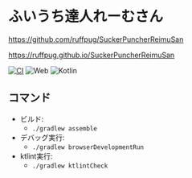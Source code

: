 # ふいうち達人れーむさん

https://github.com/ruffpug/SuckerPuncherReimuSan

https://ruffpug.github.io/SuckerPuncherReimuSan

[![CI](https://github.com/ruffpug/SuckerPuncherReimuSan/actions/workflows/CI.yml/badge.svg?branch=master)](https://github.com/ruffpug/SuckerPuncherReimuSan/actions/workflows/CI.yml)
![Web](https://img.shields.io/static/v1?label=platform&message=Web&color=green)
![Kotlin](https://img.shields.io/static/v1?label=language&message=Kotlin&color=orange)

## コマンド

* ビルド:
  * `./gradlew assemble`
* デバッグ実行:
  * `./gradlew browserDevelopmentRun`
* ktlint実行:
  * `./gradlew ktlintCheck`
